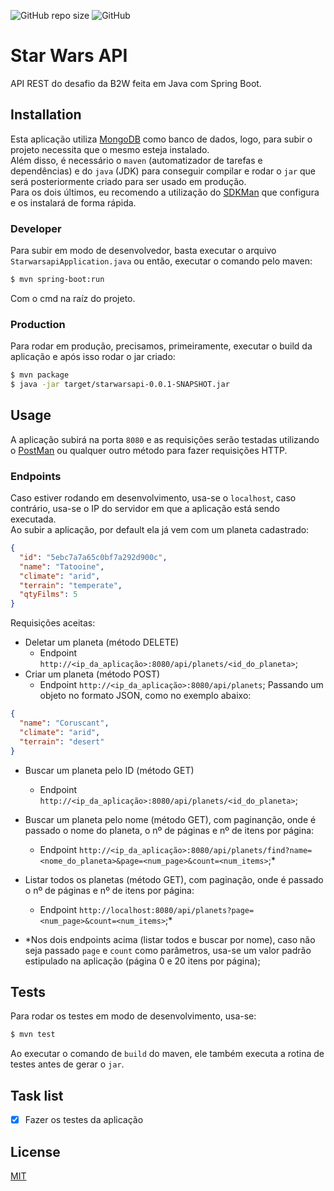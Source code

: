 ![GitHub repo size](https://img.shields.io/github/repo-size/pedroBarata/starwars-api) ![GitHub](https://img.shields.io/github/license/pedroBarata/starwars-api) 
# Star Wars API

API REST do desafio da B2W feita em Java com Spring Boot.

## Installation
  
Esta aplicação utiliza [MongoDB](https://www.mongodb.com/) como banco de dados, 
logo, para subir o projeto necessita que o mesmo esteja instalado.  
    Além disso, é necessário o `maven` (automatizador de tarefas e dependências) 
e do `java` (JDK) para conseguir compilar e rodar o `jar` que será posteriormente criado para ser usado em produção.  
    Para os dois últimos, eu recomendo a utilização do [SDKMan](https://sdkman.io/) 
que configura e os instalará de forma rápida.

### Developer
Para subir em modo de desenvolvedor, basta executar o arquivo ```StarwarsapiApplication.java``` 
ou então, executar o comando pelo maven:
```bash
$ mvn spring-boot:run
```
Com o cmd na raíz do projeto.

### Production
Para rodar em produção, precisamos, primeiramente, executar o build da aplicação 
e após isso rodar o jar criado:
```bash
$ mvn package
$ java -jar target/starwarsapi-0.0.1-SNAPSHOT.jar
```

## Usage
A aplicação subirá na porta `8080` e as requisições serão testadas utilizando o [PostMan](https://www.postman.com/) 
ou qualquer outro método para fazer requisições HTTP.

### Endpoints
Caso estiver rodando em desenvolvimento, usa-se o `localhost`, caso contrário, 
usa-se o IP do servidor em que a aplicação está sendo executada.  
Ao subir a aplicação, por default ela já vem com um planeta cadastrado:

 ```json
 {
   "id": "5ebc7a7a65c0bf7a292d900c",
   "name": "Tatooine",
   "climate": "arid", 
   "terrain": "temperate",
   "qtyFilms": 5
 }
 ```

Requisições aceitas: 
* Deletar um planeta (método DELETE)
    * Endpoint `http://<ip_da_aplicação>:8080/api/planets/<id_do_planeta>`;
* Criar um planeta (método POST)
    * Endpoint `http://<ip_da_aplicação>:8080/api/planets`;
     Passando um objeto no formato JSON, como no exemplo abaixo:
   
 ```json
 {
   "name": "Coruscant",
   "climate": "arid", 
   "terrain": "desert"
 }
 ```

* Buscar um planeta pelo ID (método GET)
    * Endpoint `http://<ip_da_aplicação>:8080/api/planets/<id_do_planeta>`;
* Buscar um planeta pelo nome (método GET), com paginanção, onde é passado o nome do planeta, o nº de páginas e nº de itens por página:
    * Endpoint `http://<ip_da_aplicação>:8080/api/planets/find?name=<nome_do_planeta>&page=<num_page>&count=<num_items>`;*
* Listar todos os planetas (método GET), com paginação, onde é passado o nº de páginas e nº de itens por página: 
    * Endpoint `http://localhost:8080/api/planets?page=<num_page>&count=<num_items>`;*

* *Nos dois endpoints acima (listar todos e buscar por nome), caso não seja passado `page` e `count` como parâmetros, usa-se um valor padrão estipulado na aplicação (página 0 e 20 itens por página);

## Tests
Para rodar os testes em modo de desenvolvimento, usa-se:
```bash
$ mvn test
```
Ao executar o comando de `build` do maven, ele também executa a rotina de testes antes de gerar o `jar`.

## Task list
* [x] Fazer os testes da aplicação

## License
[MIT](https://choosealicense.com/licenses/mit/)
